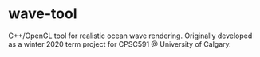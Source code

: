 # wave-tool
C++/OpenGL tool for realistic ocean wave rendering. Originally developed as a winter 2020 term project for CPSC591 @ University of Calgary.
